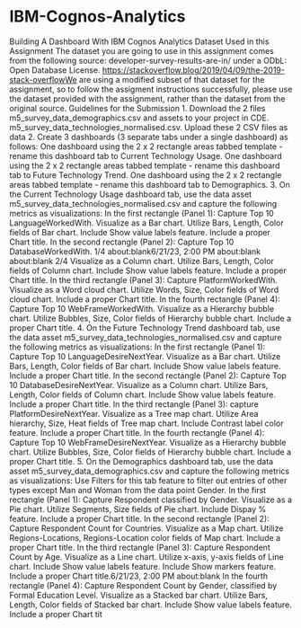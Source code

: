 # IBM-Cognos-Analytics
 Building A Dashboard With IBM Cognos Analytics
Dataset Used in this Assignment The dataset you are going to use in this assignment comes from the following source: developer-survey-results-are-in/ under a ODbL: Open Database License. https://stackoverflow.blog/2019/04/09/the-2019-stack-overflowWe are using a modified subset of that dataset for the assignment, so to follow the assigment instructions successfully, please use the dataset provided with the assignment, rather than the dataset from the original source. Guidelines for the Submission 1. Download the 2 files m5_survey_data_demographics.csv and assets to your project in CDE. m5_survey_data_technologies_normalised.csv. Upload these 2 CSV files as data 2. Create 3 dashboards (3 separate tabs under a single dashboard) as follows: One dashboard using the 2 x 2 rectangle areas tabbed template - rename this dashboard tab to Current Technology Usage. One dashboard using the 2 x 2 rectangle areas tabbed template - rename this dashboard tab to Future Technology Trend. One dashboard using the 2 x 2 rectangle areas tabbed template - rename this dashboard tab to Demographics. 3. On the Current Technology Usage dashboard tab, use the data asset m5_survey_data_technologies_normalised.csv and capture the following metrics as visualizations: In the first rectangle (Panel 1): Capture Top 10 LanguageWorkedWith. Visualize as a Bar chart. Utilize Bars, Length, Color fields of Bar chart. Include Show value labels feature. Include a proper Chart title. In the second rectangle (Panel 2): Capture Top 10 DatabaseWorkedWith. 1/4 about:blank6/21/23, 2:00 PM about:blank about:blank 2/4 Visualize as a Column chart. Utilize Bars, Length, Color fields of Column chart. Include Show value labels feature. Include a proper Chart title. In the third rectangle (Panel 3): Capture PlatformWorkedWith. Visualize as a Word cloud chart. Utilize Words, Size, Color fields of Word cloud chart. Include a proper Chart title. In the fourth rectangle (Panel 4): Capture Top 10 WebFrameWorkedWith. Visualize as a Hierarchy bubble chart. Utilize Bubbles, Size, Color fields of Hierarchy bubble chart. Include a proper Chart title. 4. On the Future Technology Trend dashboard tab, use the data asset m5_survey_data_technologies_normalised.csv and capture the following metrics as visualizations: In the first rectangle (Panel 1): Capture Top 10 LanguageDesireNextYear. Visualize as a Bar chart. Utilize Bars, Length, Color fields of Bar chart. Include Show value labels feature. Include a proper Chart title. In the second rectangle (Panel 2): Capture Top 10 DatabaseDesireNextYear. Visualize as a Column chart. Utilize Bars, Length, Color fields of Column chart. Include Show value labels feature. Include a proper Chart title. In the third rectangle (Panel 3): capture PlatformDesireNextYear. Visualize as a Tree map chart. Utilize Area hierarchy, Size, Heat fields of Tree map chart. Include Contrast label color feature. Include a proper Chart title. In the fourth rectangle (Panel 4): Capture Top 10 WebFrameDesireNextYear. Visualize as a Hierarchy bubble chart. Utilize Bubbles, Size, Color fields of Hierarchy bubble chart. Include a proper Chart title. 5. On the Demographics dashboard tab, use the data asset m5_survey_data_demographics.csv and capture the following metrics as visualizations: Use Filters for this tab feature to filter out entries of other types except Man and Woman from the data point Gender. In the first rectangle (Panel 1): Capture Respondent classified by Gender. Visualize as a Pie chart. Utilize Segments, Size fields of Pie chart. Include Dispay % feature. Include a proper Chart title. In the second rectangle (Panel 2): Capture Respondent Count for Countries. Visualize as a Map chart. Utilize Regions-Locations, Regions-Location color fields of Map chart. Include a proper Chart title. In the third rectangle (Panel 3): Capture Respondent Count by Age. Visualize as a Line chart. Utilize x-axis, y-axis fields of Line chart. Include Show value labels feature. Include Show markers feature. Include a proper Chart title.6/21/23, 2:00 PM about:blank In the fourth rectangle (Panel 4): Capture Respondent Count by Gender, classified by Formal Education Level. Visualize as a Stacked bar chart. Utilize Bars, Length, Color fields of Stacked bar chart. Include Show value labels feature. Include a proper Chart tit
